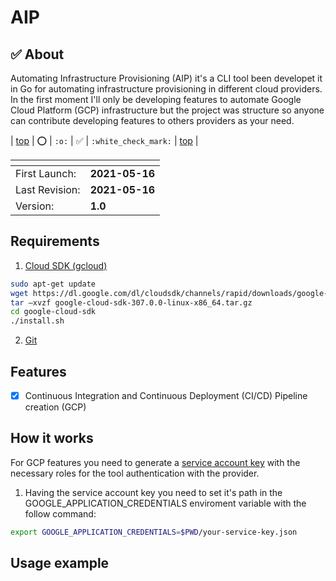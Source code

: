 # AIP

## :white_check_mark: About
Automating Infrastructure Provisioning (AIP) it's a CLI tool been developet it in Go for automating infrastructure provisioning in different cloud providers. In the first moment I'll only be developing features to automate Google Cloud Platform (GCP) infrastructure but the project was structure so anyone can contribute developing features to others providers as your need.

| [top](#symbols) | :o: | `:o:` | :white_check_mark: | `:white_check_mark:` | [top](#table-of-contents) |

| <!-- --> | <!-- --> | 
--------------- |  ---------------
First Launch:   | **2021-05-16**    
Last Revision:  | **2021-05-16**    
Version:        | **1.0**

## Requirements

1. [Cloud SDK (gcloud)](https://cloud.google.com/sdk)

```bash
sudo apt-get update
wget https://dl.google.com/dl/cloudsdk/channels/rapid/downloads/google-cloud-sdk-307.0.0-linux-x86_64.tar.gz
tar –xvzf google-cloud-sdk-307.0.0-linux-x86_64.tar.gz
cd google-cloud-sdk
./install.sh

```

2. [Git](https://git-scm.com/about)

## Features

- [x] Continuous Integration and Continuous Deployment (CI/CD) Pipeline creation (GCP)


## How it works

For GCP features you need to generate a [service account key](https://cloud.google.com/iam/docs/creating-managing-service-account-keys) with the necessary roles for the tool authentication with the provider. 

1. Having the service account key you need to set it's path in the GOOGLE_APPLICATION_CREDENTIALS enviroment variable with the follow command:

```bash
export GOOGLE_APPLICATION_CREDENTIALS=$PWD/your-service-key.json
```

## Usage example
